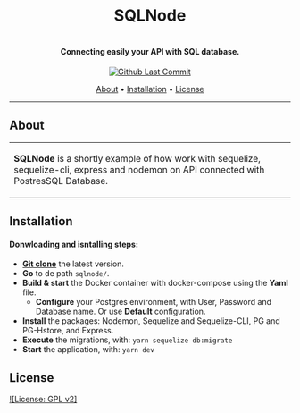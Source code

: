 <h1 align="center"> SQLNode<h1>
<h4 align="center">Connecting easily your API with SQL database.</h4>

<p align="center">
    <a href="https://github.com/xiaoruqinzhe/sqlnode/commits/main">
    <img src="https://img.shields.io/github/last-commit/xiaoruqinzhe/sqlnode" alt="Github Last Commit">
</p>

<p align="center">
    <a href="#about">About</a> •
    <a href="#installation">Installation</a> •
    <a href="#license">License</a>
</p>

---

## About

<table>
<tr>
<td>

**SQLNode** is a shortly example of how work with sequelize, sequelize-cli, express and nodemon on API connected with PostresSQL Database.

</table>
</tr>
</td>

## Installation
#### Donwloading and isntalling steps:
* **[Git clone](https://github.com/xiaoruqinzhe/sqlnode.git)** the latest version.
* **Go** to de path `sqlnode/`.
* **Build & start** the Docker container with docker-compose using the **Yaml** file.
    * **Configure** your Postgres environment, with User, Password and Database name. Or use **Default** configuration.
* **Install** the packages: Nodemon, Sequelize and Sequelize-CLI, PG and PG-Hstore, and Express.
* **Execute** the migrations, with: `yarn sequelize db:migrate`
* **Start** the application, with: `yarn dev`

## License
[![License: GPL v2]](https://github.com/xiaoruqinzhe/sqlnode/blob/main/LICENSE)